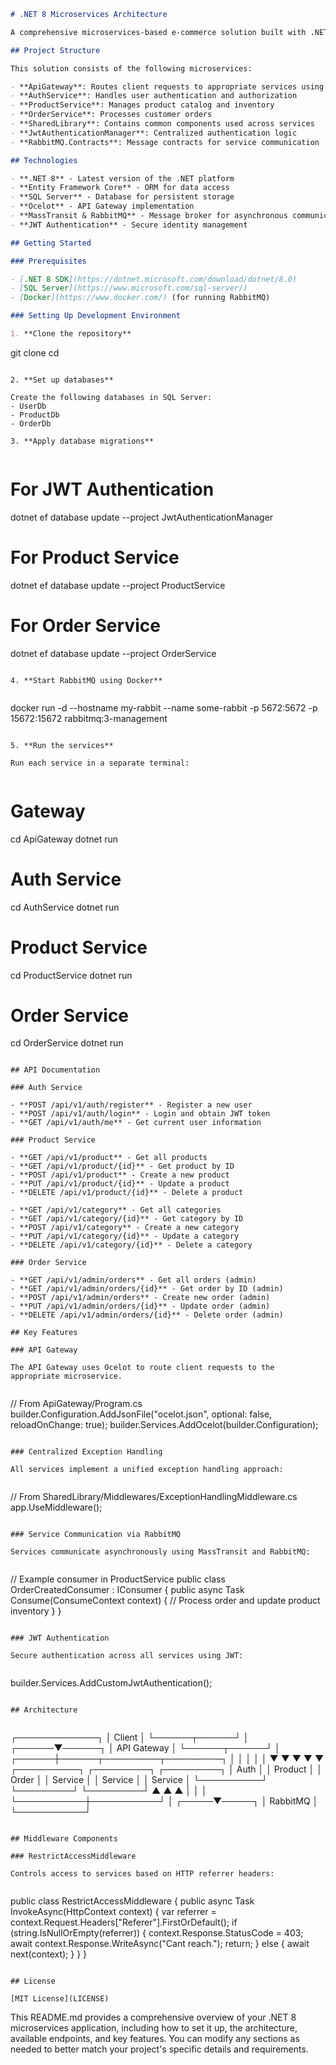 ```markdown
# .NET 8 Microservices Architecture

A comprehensive microservices-based e-commerce solution built with .NET 8, featuring API Gateway pattern, message-based communication, and service isolation.

## Project Structure

This solution consists of the following microservices:

- **ApiGateway**: Routes client requests to appropriate services using Ocelot
- **AuthService**: Handles user authentication and authorization
- **ProductService**: Manages product catalog and inventory
- **OrderService**: Processes customer orders
- **SharedLibrary**: Contains common components used across services
- **JwtAuthenticationManager**: Centralized authentication logic
- **RabbitMQ.Contracts**: Message contracts for service communication

## Technologies

- **.NET 8** - Latest version of the .NET platform
- **Entity Framework Core** - ORM for data access
- **SQL Server** - Database for persistent storage
- **Ocelot** - API Gateway implementation
- **MassTransit & RabbitMQ** - Message broker for asynchronous communication
- **JWT Authentication** - Secure identity management

## Getting Started

### Prerequisites

- [.NET 8 SDK](https://dotnet.microsoft.com/download/dotnet/8.0)
- [SQL Server](https://www.microsoft.com/sql-server/)
- [Docker](https://www.docker.com/) (for running RabbitMQ)

### Setting Up Development Environment

1. **Clone the repository**


```
git clone <repository-url>
cd <repository-name>

```

2. **Set up databases**

Create the following databases in SQL Server:
- UserDb
- ProductDb
- OrderDb

3. **Apply database migrations**


```
# For JWT Authentication
dotnet ef database update --project JwtAuthenticationManager

# For Product Service
dotnet ef database update --project ProductService

# For Order Service
dotnet ef database update --project OrderService

```

4. **Start RabbitMQ using Docker**


```
docker run -d --hostname my-rabbit --name some-rabbit -p 5672:5672 -p 15672:15672 rabbitmq:3-management

```

5. **Run the services**

Run each service in a separate terminal:


```
# Gateway
cd ApiGateway
dotnet run

# Auth Service
cd AuthService
dotnet run

# Product Service
cd ProductService
dotnet run

# Order Service
cd OrderService
dotnet run

```

## API Documentation

### Auth Service

- **POST /api/v1/auth/register** - Register a new user
- **POST /api/v1/auth/login** - Login and obtain JWT token
- **GET /api/v1/auth/me** - Get current user information

### Product Service

- **GET /api/v1/product** - Get all products
- **GET /api/v1/product/{id}** - Get product by ID
- **POST /api/v1/product** - Create a new product
- **PUT /api/v1/product/{id}** - Update a product
- **DELETE /api/v1/product/{id}** - Delete a product

- **GET /api/v1/category** - Get all categories
- **GET /api/v1/category/{id}** - Get category by ID
- **POST /api/v1/category** - Create a new category
- **PUT /api/v1/category/{id}** - Update a category
- **DELETE /api/v1/category/{id}** - Delete a category

### Order Service

- **GET /api/v1/admin/orders** - Get all orders (admin)
- **GET /api/v1/admin/orders/{id}** - Get order by ID (admin)
- **POST /api/v1/admin/orders** - Create new order (admin)
- **PUT /api/v1/admin/orders/{id}** - Update order (admin)
- **DELETE /api/v1/admin/orders/{id}** - Delete order (admin)

## Key Features

### API Gateway

The API Gateway uses Ocelot to route client requests to the appropriate microservice.


```
// From ApiGateway/Program.cs
builder.Configuration.AddJsonFile("ocelot.json", optional: false, reloadOnChange: true);
builder.Services.AddOcelot(builder.Configuration);

```

### Centralized Exception Handling

All services implement a unified exception handling approach:


```
// From SharedLibrary/Middlewares/ExceptionHandlingMiddleware.cs
app.UseMiddleware<ExceptionHandlingMiddleware>();

```

### Service Communication via RabbitMQ

Services communicate asynchronously using MassTransit and RabbitMQ:


```
// Example consumer in ProductService
public class OrderCreatedConsumer : IConsumer<OrderCreatedEvent>
{
    public async Task Consume(ConsumeContext<OrderCreatedEvent> context)
    {
        // Process order and update product inventory
    }
}

```

### JWT Authentication

Secure authentication across all services using JWT:


```
builder.Services.AddCustomJwtAuthentication();

```

## Architecture


```
┌─────────────┐
│   Client    │
└──────┬──────┘
       │
┌──────▼──────┐
│ API Gateway │
└──────┬──────┘
       │
┌──────┼──────┬─────────┬─────────┐
│      │      │         │         │
▼      ▼      ▼         ▼         ▼
┌──────────┐ ┌─────────┐ ┌─────────┐
│   Auth   │ │ Product │ │  Order  │
│ Service  │ │ Service │ │ Service │
└──────────┘ └─────────┘ └─────────┘
       ▲           ▲           ▲
       │           │           │
       └───────────┼───────────┘
                   │
             ┌─────▼─────┐
             │ RabbitMQ  │
             └───────────┘

```

## Middleware Components

### RestrictAccessMiddleware

Controls access to services based on HTTP referrer headers:


```
public class RestrictAccessMiddleware
{
    public async Task InvokeAsync(HttpContext context)
    {
        var referrer = context.Request.Headers["Referer"].FirstOrDefault();
        if (string.IsNullOrEmpty(referrer))
        {
            context.Response.StatusCode = 403;
            await context.Response.WriteAsync("Cant reach.");
            return;
        }
        else
        {
            await next(context);
        }
    }
}

```

## License

[MIT License](LICENSE)

```

This README.md provides a comprehensive overview of your .NET 8 microservices application, including how to set it up, the architecture, available endpoints, and key features. You can modify any sections as needed to better match your project's specific details and requirements.
